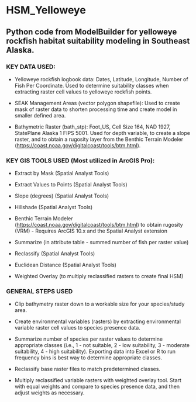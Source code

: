 # HSM_Yelloweye
## Python code from ModelBuilder for yelloweye rockfish habitat suitability modeling in Southeast Alaska.

### **KEY DATA USED:**

- Yelloweye rockfish logbook data: Dates, Latitude, Longitude, Number of Fish Per Coordinate. Used to determine suitability classes when extracting raster cell values to yelloweye rockfish points.

- SEAK Management Areas (vector polygon shapefile): Used to create mask of raster data to shorten processing time and create model in smaller defined area.

- Bathymetric Raster (bath_stp): Foot_US, Cell Size 164, NAD 1927, StatePlane Alaska 1 FIPS 5001. Used for depth variable, to create a slope raster, and to obtain a rugosity layer from the Benthic Terrain Modeler (https://coast.noaa.gov/digitalcoast/tools/btm.html).


### **KEY GIS TOOLS USED (Most utilized in ArcGIS Pro):**

- Extract by Mask (Spatial Analyst Tools)

- Extract Values to Points (Spatial Analyst Tools)

- Slope (degrees) (Spatial Analyst Tools)

- Hillshade (Spatial Analyst Tools)

- Benthic Terrain Modeler (https://coast.noaa.gov/digitalcoast/tools/btm.html) to obtain rugosity (VRM) - Requires ArcGIS 10.x and the Spatial Analyst extension

- Summarize (in attribute table - summed number of fish per raster value)

- Reclassify (Spatial Analyst Tools)

- Euclidean Distance (Spatial Analyst Tools)

- Weighted Overlay (to multiply reclassified rasters to create final HSM)

### GENERAL STEPS USED

- Clip bathymetry raster down to a workable size for your species/study area.

- Create environmental variables (rasters) by extracting environmental variable raster cell values to species presence data.

- Summarize number of species per raster values to determine appropriate classes (i.e., 1 - not suitable, 2 - low suitability, 3 - moderate suitability, 4 - high suitability). Exporting data into Excel or R to run frequency bins is best way to determine appropriate classes.

- Reclassify base raster files to match predetermined classes.

- Multiply reclassified variable rasters with weighted overlay tool. Start with equal weights and compare to species presence data, and then adjust weights as necessary.



